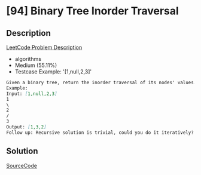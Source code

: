 # [94] Binary Tree Inorder Traversal

## Description

[LeetCode Problem Description](https://leetcode.com/problems/binary-tree-inorder-traversal/description/)

* algorithms
* Medium (55.11%)
* Testcase Example:  '[1,null,2,3]'

```md
Given a binary tree, return the inorder traversal of its nodes' values.
Example:
Input: [1,null,2,3]
1
\
2
/
3
Output: [1,3,2]
Follow up: Recursive solution is trivial, could you do it iteratively?
```

## Solution

[SourceCode](./solution.js)